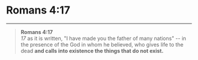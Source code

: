 # Romans 4:17
---

> **Romans 4:17**  
> *17* as it is written, "I have made you the father of many nations" -- in the presence of the God in whom he believed, who gives life to the dead **and calls into existence the things that do not exist.**

